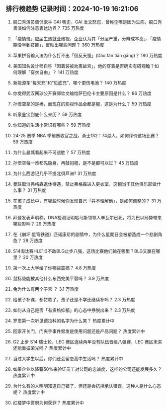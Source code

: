 
## 排行榜趋势 记录时间：2024-10-19 16:21:06
  
  1. 脱口秀演员调侃歌手 GAI 嘴歪，GAI 发文怒怼，曾称歪嘴是因为生病，脱口秀表演如何注意表达边界？ 735 万热度
    
  2. 「疫情班」应届生遭就业歧视，企业认为其「分层严重，分辨成本高」、「疫情期没学到技能」，反映出哪些问题？ 360 万热度
    
  3. 苹果拼音输入法为什么打不出「倒反天罡」(Dǎo fǎn tiān gāng)？ 180 万热度
    
  4. 美国知名设计师自称「因着装被劝离故宫」，他的穿着是否确实有碍观瞻？如何理解「穿衣自由」？ 141 万热度
    
  5. 新能源车“每天充”和“见底充”，哪个更伤电池？ 140 万热度
    
  6. 你觉得武汉网球公开赛郑钦文输给萨巴伦卡主要原因是什么？ 86 万热度
    
  7. 孙悟空拿的是棒，而现在的影视作品全都是棍，这是为什么？ 59 万热度
    
  8. 听泉鉴宝到底什么来历？ 59 万热度
    
  9. 你知道的生活小常识有哪些？ 59 万热度
    
  10. 24-25 赛季 NBA 季前赛收官之战，勇士132：74湖人，如何评价这场比赛？ 59 万热度
    
  11. 为什么曼城看起来不可战胜？ 57 万热度
    
  12. 孙悟空每一难都先隐身，再敲闷棍，是不是都可以过？ 45 万热度
    
  13. 为什么西游记几乎不提北俱芦洲? 31 万热度
    
  14. 曼联取消弗格森退休待遇，禁止弗格森进入更衣室，这相当于其他俱乐部做什么事？ 31 万热度
    
  15. 在孩子成长中，有哪些时候你发现自己「并不理解他」，是如何调整的？ 31 万热度
    
  16. 拜登发表声明称，DNA检测证明哈马斯领导人辛瓦尔已死，将为巴以局势带来哪些影响？ 29 万热度
    
  17. 在《崩坏:星穹铁道》匹诺康尼的剧情中，为什么星期日会被塑造成一个悲剧角色？ 28 万热度
    
  18. S14淘汰赛HLE1:3不敌BLG止步八强，这场比赛他们输在哪里？BLG又赢在哪里？ 20 万热度
    
  19. 第一次上大学给了你哪些震撼？ 4.8 万热度
    
  20. 鼠标垫能被其他什么东西完美平替吗？ 3.9 万热度
    
  21. 兔为什么有两个子宫 ？ 3.1 万热度
    
  22. 给孩子补课，都贷款了，孩子还是不学还继续补吗？ 2.3 万热度
    
  23. 如何从自己是否「有资格抑郁」的心态中挣脱出来？ 2.3 万热度
    
  24. 罗恩第一次听见德拉科的名字为什么笑？ 热度累计中
    
  25. 回家开关门，门夹手事件频发是使用问题还是产品问题？ 热度累计中
    
  26. G2 止步 S14 瑞士轮，LEC 赛区连续两年没有队伍晋级八强赛，LEC 赛区未来还能重振荣光吗？ 热度累计中
    
  27. 当过大学生以后，你们还会留恋高中生活吗？ 热度累计中
    
  28. 如果企业以降薪50%来验证员工对公司的忠诚度，这样的公司还能发展多久？ 热度累计中
    
  29. 为什么有的人明明知道自己错了，但还是会抗拒承认错误，这种人是什么心态呢？ 热度累计中
    
  30. 红楼梦中贾府为何获罪？ 热度累计中
    
